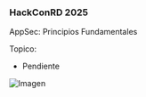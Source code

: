 ### HackConRD 2025

AppSec: Principios Fundamentales

Topico: 

- Pendiente


![Imagen](https://hackconrd.org/wp-content/uploads/2024/12/logo1200x600-1.png)

